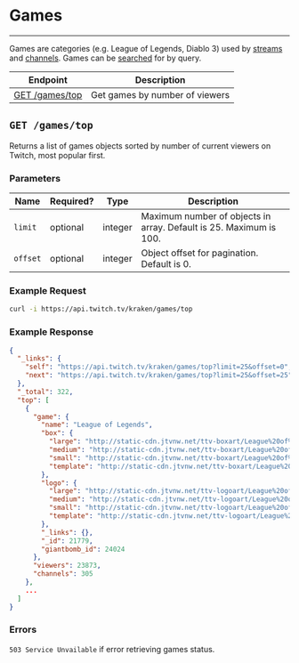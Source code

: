 # Games

***

Games are categories (e.g. League of Legends, Diablo 3) used by [streams][] and [channels][]. Games can be [searched][search] for by query.

| Endpoint | Description |
| ---- | --------------- |
| [GET /games/top](/resources/games.md#get-gamestop) | Get games by number of viewers |

[streams]: /resources/streams.md
[channels]: /resources/channels.md
[search]: /resources/search.md#search-for-games-

## `GET /games/top`

Returns a list of games objects sorted by number of current viewers on Twitch, most popular first.

### Parameters

<table>
    <thead>
        <tr>
            <th>Name</th>
            <th>Required?</th>
            <th width="50">Type</th>
            <th width=100%>Description</th>
        </tr>
    </thead>
    <tbody>
        <tr>
            <td><code>limit</code></td>
            <td>optional</td>
            <td>integer</td>
            <td>Maximum number of objects in array. Default is 25. Maximum is 100.</td>
        </tr>
        <tr>
            <td><code>offset</code></td>
            <td>optional</td>
            <td>integer</td>
            <td>Object offset for pagination. Default is 0.</td>
        </tr>
    </tbody>
</table>

### Example Request

```bash
curl -i https://api.twitch.tv/kraken/games/top
```

### Example Response

```json
{
  "_links": {
    "self": "https://api.twitch.tv/kraken/games/top?limit=25&offset=0",
    "next": "https://api.twitch.tv/kraken/games/top?limit=25&offset=25"
  },
  "_total": 322,
  "top": [
    {
      "game": {
        "name": "League of Legends",
        "box": {
          "large": "http://static-cdn.jtvnw.net/ttv-boxart/League%20of%20Legends.jpg?w=272&h=380&fit=scale",
          "medium": "http://static-cdn.jtvnw.net/ttv-boxart/League%20of%20Legends.jpg?w=136&h=190&fit=scale",
          "small": "http://static-cdn.jtvnw.net/ttv-boxart/League%20of%20Legends.jpg?w=52&h=72&fit=scale",
          "template": "http://static-cdn.jtvnw.net/ttv-boxart/League%20of%20Legends.jpg?w={width}&h={height}&fit=scale"
        },
        "logo": {
          "large": "http://static-cdn.jtvnw.net/ttv-logoart/League%20of%20Legends.jpg?w=240&h=144&fit=scale",
          "medium": "http://static-cdn.jtvnw.net/ttv-logoart/League%20of%20Legends.jpg?w=120&h=72&fit=scale",
          "small": "http://static-cdn.jtvnw.net/ttv-logoart/League%20of%20Legends.jpg?w=60&h=36&fit=scale",
          "template": "http://static-cdn.jtvnw.net/ttv-logoart/League%20of%20Legends.jpg?w={width}&h={height}&fit=scale"
        },
        "_links": {},
        "_id": 21779,
        "giantbomb_id": 24024
      },
      "viewers": 23873,
      "channels": 305
    },
    ...
  ]
}
```

### Errors

`503 Service Unvailable` if error retrieving games status.
